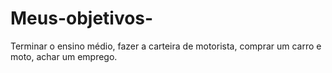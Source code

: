 # Meus-objetivos-
Terminar o ensino médio, fazer a carteira de motorista, comprar um carro e moto, achar um emprego.
